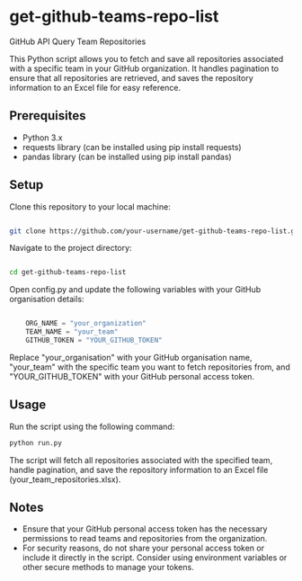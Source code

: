 # get-github-teams-repo-list

GitHub API Query Team Repositories

This Python script allows you to fetch and save all repositories associated with a specific team in your GitHub organization. It handles pagination to ensure that all repositories are retrieved, and saves the repository information to an Excel file for easy reference.

## Prerequisites

- Python 3.x
- requests library (can be installed using pip install requests)
- pandas library (can be installed using pip install pandas)

## Setup

Clone this repository to your local machine:

```bash

git clone https://github.com/your-username/get-github-teams-repo-list.git
```

Navigate to the project directory:

```bash

cd get-github-teams-repo-list
```

Open config.py and update the following variables with your GitHub organisation details:

```python

    ORG_NAME = "your_organization"
    TEAM_NAME = "your_team"
    GITHUB_TOKEN = "YOUR_GITHUB_TOKEN"
```

Replace "your_organisation" with your GitHub organisation name, "your_team" with the specific team you want to fetch repositories from, and "YOUR_GITHUB_TOKEN" with your GitHub personal access token.

## Usage

Run the script using the following command:

```bash
python run.py
```

The script will fetch all repositories associated with the specified team, handle pagination, and save the repository information to an Excel file (your_team_repositories.xlsx).

## Notes

- Ensure that your GitHub personal access token has the necessary permissions to read teams and repositories from the organization.
- For security reasons, do not share your personal access token or include it directly in the script. Consider using environment variables or other secure methods to manage your tokens.

